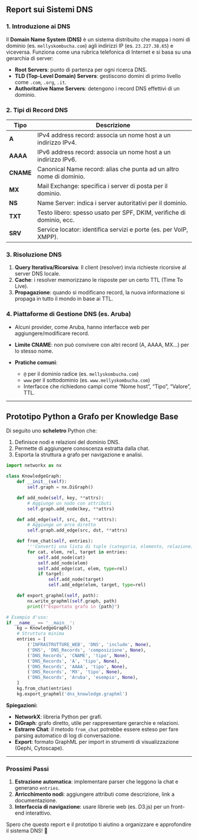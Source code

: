 ## Report sui Sistemi DNS

### 1. Introduzione ai DNS

Il **Domain Name System (DNS)** è un sistema distribuito che mappa i nomi di dominio (es. `mellyskombucha.com`) agli indirizzi IP (es. `23.227.38.65`) e viceversa. Funziona come una rubrica telefonica di Internet e si basa su una gerarchia di server:

* **Root Servers**: punto di partenza per ogni ricerca DNS.
* **TLD (Top-Level Domain) Servers**: gestiscono domini di primo livello come `.com`, `.org`, `.it`.
* **Authoritative Name Servers**: detengono i record DNS effettivi di un dominio.

### 2. Tipi di Record DNS

| Tipo      | Descrizione                                                          |
| --------- | -------------------------------------------------------------------- |
| **A**     | IPv4 address record: associa un nome host a un indirizzo IPv4.       |
| **AAAA**  | IPv6 address record: associa un nome host a un indirizzo IPv6.       |
| **CNAME** | Canonical Name record: alias che punta ad un altro nome di dominio.  |
| **MX**    | Mail Exchange: specifica i server di posta per il dominio.           |
| **NS**    | Name Server: indica i server autoritativi per il dominio.            |
| **TXT**   | Testo libero: spesso usato per SPF, DKIM, verifiche di dominio, ecc. |
| **SRV**   | Service locator: identifica servizi e porte (es. per VoIP, XMPP).    |

### 3. Risoluzione DNS

1. **Query Iterativa/Ricorsiva**: Il client (resolver) invia richieste ricorsive al server DNS locale.
2. **Cache**: i resolver memorizzano le risposte per un certo TTL (Time To Live).
3. **Propagazione**: quando si modificano record, la nuova informazione si propaga in tutto il mondo in base ai TTL.

### 4. Piattaforme di Gestione DNS (es. Aruba)

* Alcuni provider, come Aruba, hanno interfacce web per aggiungere/modificare record.
* **Limite CNAME**: non può convivere con altri record (A, AAAA, MX…) per lo stesso nome.
* **Pratiche comuni**:

  * `@` per il dominio radice (es. `mellyskombucha.com`)
  * `www` per il sottodominio (es. `www.mellyskombucha.com`)
  * Interfacce che richiedono campi come “Nome host”, “Tipo”, “Valore”, TTL.

---

## Prototipo Python a Grafo per Knowledge Base

Di seguito uno **scheletro** Python che:

1. Definisce nodi e relazioni del dominio DNS.
2. Permette di aggiungere conoscenza estratta dalla chat.
3. Esporta la struttura a grafo per navigazione e analisi.

```python
import networkx as nx

class KnowledgeGraph:
    def __init__(self):
        self.graph = nx.DiGraph()

    def add_node(self, key, **attrs):
        # Aggiunge un nodo con attributi
        self.graph.add_node(key, **attrs)

    def add_edge(self, src, dst, **attrs):
        # Aggiunge un arco diretto
        self.graph.add_edge(src, dst, **attrs)

    def from_chat(self, entries):
        '''Converti una lista di tuple (categoria, elemento, relazione) in nodi/arcs.'''
        for cat, elem, rel, target in entries:
            self.add_node(cat)
            self.add_node(elem)
            self.add_edge(cat, elem, type=rel)
            if target:
                self.add_node(target)
                self.add_edge(elem, target, type=rel)

    def export_graphml(self, path):
        nx.write_graphml(self.graph, path)
        print(f"Esportato grafo in {path}")

# Esempio d'uso:
if __name__ == '__main__':
    kg = KnowledgeGraph()
    # Struttura minima
    entries = [
        ('INFRASTRUTTURE_WEB', 'DNS', 'include', None),
        ('DNS', 'DNS_Records', 'composizione', None),
        ('DNS_Records', 'CNAME', 'tipo', None),
        ('DNS_Records', 'A', 'tipo', None),
        ('DNS_Records', 'AAAA', 'tipo', None),
        ('DNS_Records', 'MX', 'tipo', None),
        ('DNS_Records', 'Aruba', 'esempio', None),
    ]
    kg.from_chat(entries)
    kg.export_graphml('dns_knowledge.graphml')
```

**Spiegazioni:**

* **NetworkX**: libreria Python per grafi.
* **DiGraph**: grafo diretto, utile per rappresentare gerarchie e relazioni.
* **Estrarre Chat**: il metodo `from_chat` potrebbe essere esteso per fare parsing automatico di log di conversazione.
* **Export**: formato GraphML per import in strumenti di visualizzazione (Gephi, Cytoscape).

---

### Prossimi Passi

1. **Estrazione automatica**: implementare parser che leggono la chat e generano `entries`.
2. **Arricchimento nodi**: aggiungere attributi come descrizione, link a documentazione.
3. **Interfaccia di navigazione**: usare librerie web (es. D3.js) per un front-end interattivo.

Spero che questo report e il prototipo ti aiutino a organizzare e approfondire il sistema DNS! 🚀
